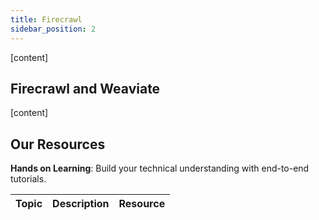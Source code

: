 ```yaml
---
title: Firecrawl
sidebar_position: 2
---
```


[content]

## Firecrawl and Weaviate
[content]

## Our Resources 
**Hands on Learning**: Build your technical understanding with end-to-end tutorials.

| Topic | Description | Resource | 
| --- | --- | --- |